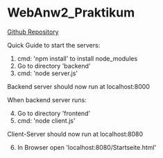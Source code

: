 # WebAnw2_Praktikum

[Github Repository](https://github.com/Cojohnny97/WebAnw2_Praktikum)
 
 Quick Guide to start the servers:
 
 1. cmd: 'npm install' to install node_modules
 2. Go to directory 'backend'
 3. cmd: 'node server.js'
 
 Backend server should now run at localhost:8000


 When backend server runs:

 4. Go to directory 'frontend'
 5. cmd: 'node client.js'

 Client-Server should now run at localhost:8080

 6. In Browser open 'localhost:8080/Startseite.html'
